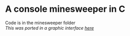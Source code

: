 # A console minesweeper in C
Code is in the minesweeper folder <br> *This was ported in a graphic interface <a href="https://github.com/coucoul38/sdl-minesweeper">here</a>*
